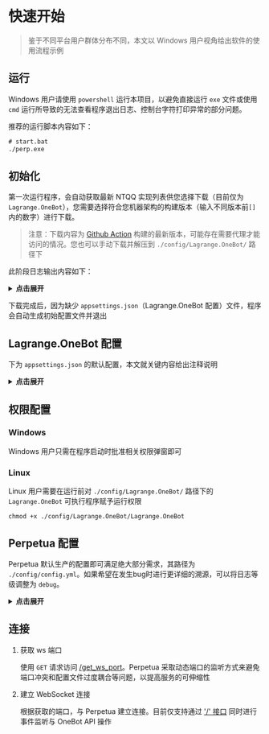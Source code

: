 # 快速开始

> 鉴于不同平台用户群体分布不同，本文以 Windows 用户视角给出软件的使用流程示例

## 运行

Windows 用户请使用 `powershell` 运行本项目，以避免直接运行 `exe` 文件或使用 `cmd` 运行所导致的无法查看程序退出日志、控制台字符打印异常的部分问题。

推荐的运行脚本内容如下：

```bat
# start.bat
./perp.exe
```

## 初始化

第一次运行程序，会自动获取最新 NTQQ 实现列表供您选择下载（目前仅为 `Lagrange.OneBot`），您需要选择符合您机器架构的构建版本（输入不同版本前`[]`内的数字）进行下载。

> 注意：下载内容为 [Github Action](https://github.com/LagrangeDev/Lagrange.Core/actions/workflows/Lagrange.OneBot-build.yml) 构建的最新版本，可能存在需要代理才能访问的情况。您也可以手动下载并解压到 `./config/Lagrange.OneBot/` 路径下

此阶段日志输出内容如下：

<details>
<summary><b>点击展开</b></summary>

```text
[PERP] [INFO] [2024-02-01 21:20:47]: Searching Lagrange.OneBot ...
[PERP] [INFO] [2024-02-01 21:20:48]: Please choose the Lagrange.OneBot software suitable for your platform (send the number before option)
[0] Lagrange.OneBot_win-x86
[1] Lagrange.OneBot_win-x64
[2] Lagrange.OneBot_osx-x64
[3] Lagrange.OneBot_osx-arm64
[4] Lagrange.OneBot_linux-x64
[5] Lagrange.OneBot_linux-arm64
[6] Lagrange.OneBot_linux-arm
```

</details>

下载完成后，因为缺少 `appsettings.json`（Lagrange.OneBot 配置）文件，程序会自动生成初始配置文件并退出

## Lagrange.OneBot 配置

下为 `appsettings.json` 的默认配置，本文就关键内容给出注释说明

<details>
<summary><b>点击展开</b></summary>

```json
{
  "Logging": {
    "LogLevel": {
      "Default": "Information",
      "Microsoft": "Warning",
      "Microsoft.Hosting.Lifetime": "Information"
    }
  },
  // 验证服务器，必填项
  "SignServerUrl": "",
  "Account": {
    // qq 账户，若不填则使用扫码登陆
    "Uin": 0,
    // qq 密码，若不填则使用扫码登陆
    "Password": "",
    // 协议类型，目前仅支持 Linux
    "Protocol": "Linux",
    "AutoReconnect": true,
    "GetOptimumServer": true
  },
  "Message": {
    "IgnoreSelf": true
  },
  // 连接配置
  "Implementations": [
    {
      // 连接类型：正向 WebSocket 连接
      // Perpetua 将自动读取使用第一个 ForwardWebSocket 连接配置
      "Type": "ForwardWebSocket",
      "Host": "127.0.0.1",
      "Port": 5700,
      "Suffix": "/onebot/v11/ws",
      "ReconnectInterval": 5000,
      "HeartBeatInterval": 5000,
      "AccessToken": ""
    }
  ]
}
```

</details>

## 权限配置

### Windows

Windows 用户只需在程序启动时批准相关权限弹窗即可

### Linux

Linux 用户需要在运行前对 `./config/Lagrange.OneBot/` 路径下的 `Lagrange.OneBot` 可执行程序赋予运行权限

```shell
chmod +x ./config/Lagrange.OneBot/Lagrange.OneBot
```

## Perpetua 配置

Perpetua 默认生产的配置即可满足绝大部分需求，其路径为 `./config/config.yml`。如果希望在发生bug时进行更详细的溯源，可以将日志等级调整为 `debug`。

<details>
<summary><b>点击展开</b></summary>

```yaml
#	                                    __
#	______   _________________   _____/  |_ __ _______
#	\____ \_/ __ \_  __ \____ \_/ __ \   __\  |  \__  \
#	|  |_> >  ___/|  | \/  |_> >  ___/|  | |  |  // __ \_
#	|   __/ \___  >__|  |   __/ \___  >__| |____/(____  /
#	|__|        \/      |__|        \/                \/
#
# Notice
#   perpetua 固定连接第一个 ForwardWebSocket 配置项

# 日志项配置
log:
  # 是否每次启动新建log文件
  force-new: false
  # 日志等级
  #   trace debug info warn error
  level: "info"
  # 日志存活时间，到期新建log文件
  aging: 24h
  # 是否开启控制台颜色
  colorful: true

# 本配置项自动更新，无需手动
ntqq-impl:
  update: false
  id: 0
  platform: ""
  updated-at: "0001-01-01T00:00:00Z"

# http 相关配置
http:
  # 监听端口
  port: 8080

# websocket 相关配置
web-socket:
  # ws监听最长等待时间
  timeout: 15s
  # 指定范围 [start, end] 内随机监听端口
  range-port:
    # 是否开启功能
    enabled: false
    # 起始端口
    start: 8000
    # 终止端口
    end: 8010

# 接收消息的最大缓存时间
msg-expire-time: 30m
```

</details>

## 连接

1. 获取 ws 端口 

    使用 `GET` 请求访问 [/get_ws_port](https://iunlimit.github.io/perpetua/#/zh-cn/user/enhance-api?id=get_ws_port)。Perpetua 采取动态端口的监听方式来避免端口冲突和配置文件过度耦合等问题，以提高服务的可伸缩性

2. 建立 WebSocket 连接

    根据获取的端口，与 Perpetua 建立连接。目前仅支持通过 ['/' 接口](https://github.com/botuniverse/onebot-11/blob/master/communication/ws.md#-%E6%8E%A5%E5%8F%A3) 同时进行事件监听与 OneBot API 操作